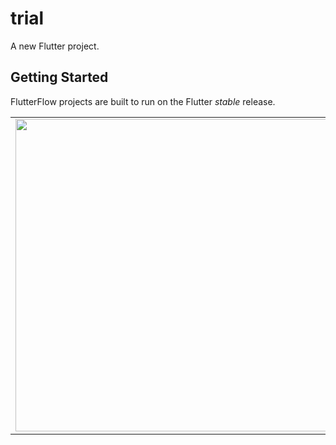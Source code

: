 # trial

A new Flutter project.

## Getting Started

FlutterFlow projects are built to run on the Flutter _stable_ release.

<table>
  <tr>
    <td><img src="https://github.com/Jeevan-04/Comicmaker/assets/142775323/9523ff48-1671-42d1-bea7-c5e21e79b490" height="500"></td>
    <td><img src="https://github.com/Jeevan-04/Comicmaker/assets/142775323/12ac2def-193e-44ee-a9ca-4ff4068938e6"  height="500"></td>
    <td><img src="https://github.com/Jeevan-04/Comicmaker/assets/142775323/8cf109ab-95ab-45c1-b61d-20787b8f59a7" height="500"></td>
    <td><img src="https://github.com/Jeevan-04/Comicmaker/assets/142775323/5acd95ab-b8dc-416a-8d4f-17f438bfd637" height="500"></td>
  </tr>
</table>
